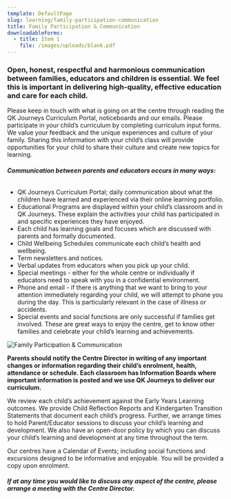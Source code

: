 ```yaml
---
template: DefaultPage
slug: learning/family-participation-communication
title: Family Participation & Communication
downloadableForms:
  - title: Item 1
    file: /images/uploads/blank.pdf
---
```


### Open, honest, respectful and harmonious communication between families, educators and children is essential. We feel this is important in delivering high-quality, effective education and care for each child.

Please keep in touch with what is going on at the centre through reading the QK Journeys Curriculum Portal, noticeboards and our emails. Please participate in your child’s curriculum by completing curriculum input forms. We value your feedback and the unique experiences and culture of your family. Sharing this information with your child’s class will provide opportunities for your child to share their culture and create new topics for learning.

###### **Communication between parents and educators occurs in many ways:**

- QK Journeys Curriculum Portal; daily communication about what the children have learned and experienced via their online learning portfolio.
- Educational Programs are displayed within your child’s classroom and in QK Journeys. These explain the activities your child has participated in and specific experiences they have enjoyed.
- Each child has learning goals and focuses which are discussed with parents and formally documented.
- Child Wellbeing Schedules communicate each child’s health and wellbeing.
- Term newsletters and notices.
- Verbal updates from educators when you pick up your child.
- Special meetings - either for the whole centre or individually if educators need to speak with you in a confidential environment.
- Phone and email - if there is anything that we want to bring to your attention immediately regarding your child, we will attempt to phone you during the day. This is particularly relevant in the case of illness or accidents.
- Special events and social functions are only successful if families get involved. These are great ways to enjoy the centre, get to know other families and celebrate your child’s learning and achievements.

![Family Participation & Communication](/images/uploads/baby.jpg)

**Parents should notify the Centre Director in writing of any important changes or information regarding their child’s enrolment, health, attendance or schedule. Each classroom has Information Boards where important information is posted and we use QK Journeys to deliver our curriculum.**

We review each child’s achievement against the Early Years Learning outcomes. We provide Child Reflection Reports and Kindergarten Transition Statements that document each child’s progress. Further, we arrange times to hold Parent/Educator sessions to discuss your child’s learning and development. We also have an open-door policy by which you can discuss your child’s learning and development at any time throughout the term.

Our centres have a Calendar of Events; including social functions and excursions designed to be informative and enjoyable. You will be provided a copy upon enrolment.

###### **If at any time you would like to discuss any aspect of the centre, please arrange a meeting with the Centre Director.**
